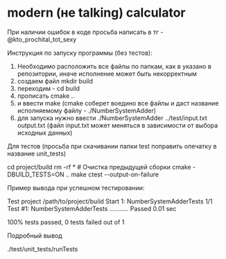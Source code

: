 # modern (не talking) calculator
При наличии ошибок в коде просьба написать в тг - @kto_prochital_tot_sexy

Инструкция по запуску программы (без тестов):

1) Необходимо расположить все файлы по папкам, как в указано в репозитории, иначе исполнение может быть некорректным
2) создаем файл mkdir build
3) переходим - cd build
4) прописать cmake ..
5) и ввести make (cmake соберет воедино все файлы и даст название исполняемому файлу - ./NumberSystemAdder)
6) для запуска нужно ввести ./NumberSystemAdder ../test/input.txt output.txt (файл input.txt может меняться в зависимости от выбора исходных данных)

Для тестов (просьба при скачивании папки test поправить опечатку в название unit_tests)

cd project/build
rm -rf *  # Очистка предыдущей сборки
cmake -DBUILD_TESTS=ON ..
make
ctest --output-on-failure

Пример вывода при успешном тестировании:

Test project /path/to/project/build
    Start 1: NumberSystemAdderTests
1/1 Test #1: NumberSystemAdderTests ...........   Passed    0.01 sec

100% tests passed, 0 tests failed out of 1

Подробный вывод

./test/unit_tests/runTests




